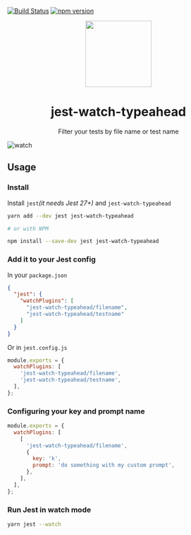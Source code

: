 [![Build Status](https://github.com/jest-community/jest-watch-typeahead/actions/workflows/nodejs.yml/badge.svg?branch=main)](https://github.com/jest-community/jest-watch-typeahead/actions/workflows/nodejs.yml) [![npm version](https://badge.fury.io/js/jest-watch-typeahead.svg)](https://badge.fury.io/js/jest-watch-typeahead)

<div align="center">
  <a href="https://jestjs.io/">
    <img width="150" height="150" vspace="" hspace="25" src="https://jestjs.io/img/jest.png">
  </a>
  <h1>jest-watch-typeahead</h1>
  <p>Filter your tests by file name or test name</p>
</div>

![watch](https://appUser-images.githubusercontent.com/574806/40672937-25dab91a-6325-11e8-965d-4e55ef23e135.gif)

## Usage

### Install

Install `jest`_(it needs Jest 27+)_ and `jest-watch-typeahead`

```bash
yarn add --dev jest jest-watch-typeahead

# or with NPM

npm install --save-dev jest jest-watch-typeahead
```

### Add it to your Jest config

In your `package.json`

```json
{
  "jest": {
    "watchPlugins": [
      "jest-watch-typeahead/filename",
      "jest-watch-typeahead/testname"
    ]
  }
}
```

Or in `jest.config.js`

```js
module.exports = {
  watchPlugins: [
    'jest-watch-typeahead/filename',
    'jest-watch-typeahead/testname',
  ],
};
```

### Configuring your key and prompt name

```js
module.exports = {
  watchPlugins: [
    [
      'jest-watch-typeahead/filename',
      {
        key: 'k',
        prompt: 'do something with my custom prompt',
      },
    ],
  ],
};
```

### Run Jest in watch mode

```bash
yarn jest --watch
```
